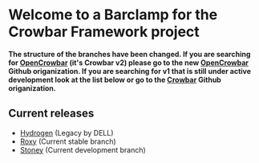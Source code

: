 # Welcome to a Barclamp for the Crowbar Framework project

**The structure of the branches have been changed. If you are searching for
[OpenCrowbar](https://github.com/OpenCrowbar) (it's Crowbar v2) please go to
the new [OpenCrowbar](https://github.com/OpenCrowbar) Github origanization.
If you are searching for v1 that is still under active development look at
the list below or go to the [Crowbar](https://github.com/Crowbar) Github
origanization.**


## Current releases

* [Hydrogen](https://github.com/crowbar/barclamp-nagios/tree/release/hydrogen/master) (Legacy by DELL)
* [Roxy](https://github.com/crowbar/barclamp-nagios/tree/release/roxy/master) (Current stable branch)
* [Stoney](https://github.com/crowbar/barclamp-nagios/tree/release/stoney/master) (Current development branch)
